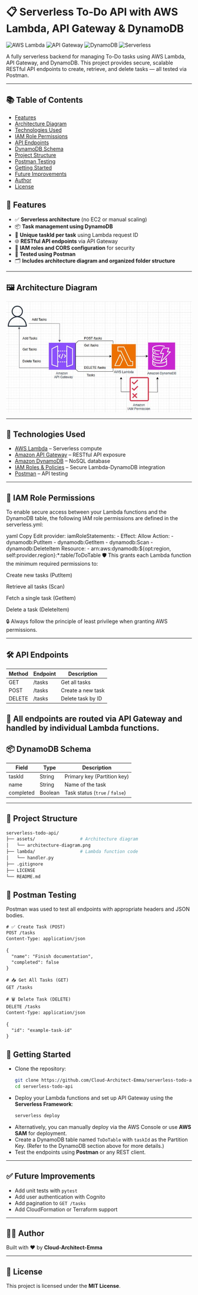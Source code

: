 # 📋 Serverless To-Do API with AWS Lambda, API Gateway & DynamoDB

![AWS Lambda](https://img.shields.io/badge/AWS-Lambda-orange?logo=awslambda&logoColor=white)
![API Gateway](https://img.shields.io/badge/AWS-API_Gateway-blueviolet?logo=amazon-aws&logoColor=white)
![DynamoDB](https://img.shields.io/badge/AWS-DynamoDB-blue?logo=amazon-dynamodb&logoColor=white)
![Serverless](https://img.shields.io/badge/Architecture-Serverless-success?logo=serverless&logoColor=white)

A fully serverless backend for managing To-Do tasks using AWS Lambda, API Gateway, and DynamoDB. This project provides secure, scalable RESTful API endpoints to create, retrieve, and delete tasks — all tested via Postman.

---
## 📚 Table of Contents

- [Features](#-features)
- [Architecture Diagram](#️-architecture-diagram)
- [Technologies Used](#-technologies-used)
- [IAM Role Permissions](#-iam-role-permissions)
- [API Endpoints](#-api-endpoints)
- [DynamoDB Schema](#-dynamodb-schema)
- [Project Structure](#-project-structure)
- [Postman Testing](#-postman-testing)
- [Getting Started](#-getting-started)
- [Future Improvements](#-future-improvements)
- [Author](#-author)
- [License](#-license)

## 📌 Features

- ✅ **Serverless architecture** (no EC2 or manual scaling)
- 📦 **Task management using DynamoDB**
- 🧠 **Unique taskId per task** using Lambda request ID
- 🌐 **RESTful API endpoints** via API Gateway
- 🔐 **IAM roles and CORS configuration** for security
- 🧪 **Tested using Postman**
- 🗂️ **Includes architecture diagram and organized folder structure**

---

## 🖼️ Architecture Diagram

![Architecture Diagram](./assets/architecture-diagram.JPG)

---

## 🚀 Technologies Used

- [AWS Lambda](https://aws.amazon.com/lambda/) – Serverless compute  
- [Amazon API Gateway](https://aws.amazon.com/api-gateway/) – RESTful API exposure  
- [Amazon DynamoDB](https://aws.amazon.com/dynamodb/) – NoSQL database  
- [IAM Roles & Policies](https://docs.aws.amazon.com/IAM/latest/UserGuide/access_policies.html) – Secure Lambda-DynamoDB integration  
- [Postman](https://www.postman.com/) – API testing 

---

## 📜 IAM Role Permissions
To enable secure access between your Lambda functions and the DynamoDB table, the following IAM role permissions are defined in the serverless.yml:

yaml
Copy
Edit
provider:
  iamRoleStatements:
    - Effect: Allow
      Action:
        - dynamodb:PutItem
        - dynamodb:GetItem
        - dynamodb:Scan
        - dynamodb:DeleteItem
      Resource:
        - arn:aws:dynamodb:${opt:region, self:provider.region}:*:table/ToDoTable
🛡️ This grants each Lambda function the minimum required permissions to:

Create new tasks (PutItem)

Retrieve all tasks (Scan)

Fetch a single task (GetItem)

Delete a task (DeleteItem)

🔒 Always follow the principle of least privilege when granting AWS permissions.

---
## 🛠️ API Endpoints

| Method | Endpoint | Description         |
|--------|----------|---------------------|
| GET    | /tasks   | Get all tasks       |
| POST   | /tasks   | Create a new task   |
| DELETE | /tasks   | Delete task by ID   |

🔄 All endpoints are routed via **API Gateway** and handled by **individual Lambda functions**.
---

## 📦 DynamoDB Schema

| Field     | Type    | Description                      |
|-----------|---------|----------------------------------|
| taskId    | String  | Primary key (Partition key)      |
| name      | String  | Name of the task                 |
| completed | Boolean | Task status (`true` / `false`)   |

---

## 📁 Project Structure

```bash
serverless-todo-api/
├── assets/                 # Architecture diagram
│   └── architecture-diagram.png
├── lambda/                 # Lambda function code
│   └── handler.py
├── .gitignore
├── LICENSE
└── README.md
```

## 🧪 Postman Testing

Postman was used to test all endpoints with appropriate headers and JSON bodies.

```http
# ✅ Create Task (POST)
POST /tasks
Content-Type: application/json

{
  "name": "Finish documentation",
  "completed": false
}

# 📥 Get All Tasks (GET)
GET /tasks

# 🗑️ Delete Task (DELETE)
DELETE /tasks
Content-Type: application/json

{
  "id": "example-task-id"
}
```
## 📌 Getting Started

- Clone the repository:
    ```bash
    git clone https://github.com/Cloud-Architect-Emma/serverless-todo-api.git
    cd serverless-todo-api
    ```
- Deploy your Lambda functions and set up API Gateway using the **Serverless Framework**:
    ```bash
    serverless deploy
    ```
- Alternatively, you can manually deploy via the AWS Console or use **AWS SAM** for deployment.
- Create a DynamoDB table named `ToDoTable` with `taskId` as the Partition Key. (Refer to the DynamoDB section above for more details.)
- Test the endpoints using **Postman** or any REST client.


---

## ✅ Future Improvements

- Add unit tests with `pytest`  
- Add user authentication with Cognito  
- Add pagination to `GET /tasks`  
- Add CloudFormation or Terraform support


---

## 👨‍💻 Author
Built with ❤️ by **Cloud-Architect-Emma**


---

## 📜 License
This project is licensed under the **MIT License**.
